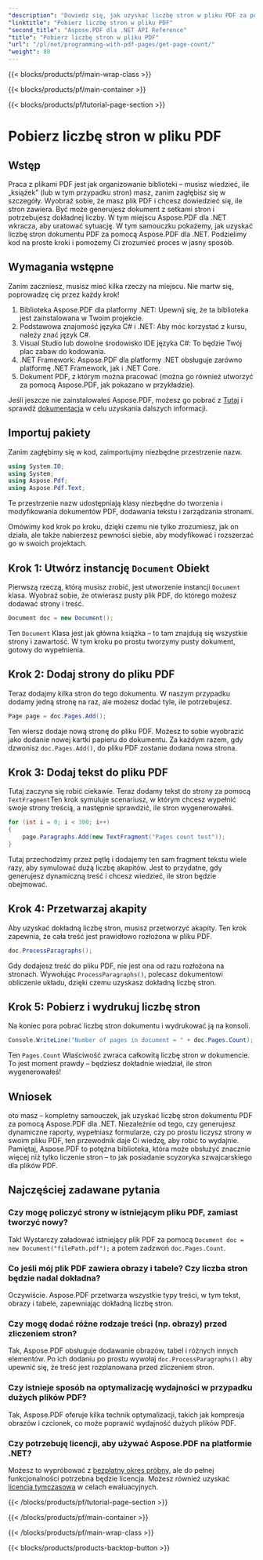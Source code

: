```yaml
---
"description": "Dowiedz się, jak uzyskać liczbę stron w pliku PDF za pomocą Aspose.PDF dla .NET. Postępuj zgodnie z naszym przewodnikiem krok po kroku, aby uzyskać proste i skuteczne rozwiązanie."
"linktitle": "Pobierz liczbę stron w pliku PDF"
"second_title": "Aspose.PDF dla .NET API Reference"
"title": "Pobierz liczbę stron w pliku PDF"
"url": "/pl/net/programming-with-pdf-pages/get-page-count/"
"weight": 80
---
```


{{< blocks/products/pf/main-wrap-class >}}

{{< blocks/products/pf/main-container >}}

{{< blocks/products/pf/tutorial-page-section >}}

# Pobierz liczbę stron w pliku PDF

## Wstęp

Praca z plikami PDF jest jak organizowanie biblioteki – musisz wiedzieć, ile „książek” (lub w tym przypadku stron) masz, zanim zagłębisz się w szczegóły. Wyobraź sobie, że masz plik PDF i chcesz dowiedzieć się, ile stron zawiera. Być może generujesz dokument z setkami stron i potrzebujesz dokładnej liczby. W tym miejscu Aspose.PDF dla .NET wkracza, aby uratować sytuację. W tym samouczku pokażemy, jak uzyskać liczbę stron dokumentu PDF za pomocą Aspose.PDF dla .NET. Podzielimy kod na proste kroki i pomożemy Ci zrozumieć proces w jasny sposób.

## Wymagania wstępne

Zanim zaczniesz, musisz mieć kilka rzeczy na miejscu. Nie martw się, poprowadzę cię przez każdy krok!

1. Biblioteka Aspose.PDF dla platformy .NET: Upewnij się, że ta biblioteka jest zainstalowana w Twoim projekcie.
2. Podstawowa znajomość języka C# i .NET: Aby móc korzystać z kursu, należy znać język C#.
3. Visual Studio lub dowolne środowisko IDE języka C#: To będzie Twój plac zabaw do kodowania.
4. .NET Framework: Aspose.PDF dla platformy .NET obsługuje zarówno platformę .NET Framework, jak i .NET Core.
5. Dokument PDF, z którym można pracować (można go również utworzyć za pomocą Aspose.PDF, jak pokazano w przykładzie).

Jeśli jeszcze nie zainstalowałeś Aspose.PDF, możesz go pobrać z [Tutaj](https://releases.aspose.com/pdf/net/) i sprawdź [dokumentacja](https://reference.aspose.com/pdf/net/) w celu uzyskania dalszych informacji.

## Importuj pakiety

Zanim zagłębimy się w kod, zaimportujmy niezbędne przestrzenie nazw.

```csharp
using System.IO;
using System;
using Aspose.Pdf;
using Aspose.Pdf.Text;
```

Te przestrzenie nazw udostępniają klasy niezbędne do tworzenia i modyfikowania dokumentów PDF, dodawania tekstu i zarządzania stronami.

Omówimy kod krok po kroku, dzięki czemu nie tylko zrozumiesz, jak on działa, ale także nabierzesz pewności siebie, aby modyfikować i rozszerzać go w swoich projektach.

## Krok 1: Utwórz instancję `Document` Obiekt

Pierwszą rzeczą, którą musisz zrobić, jest utworzenie instancji `Document` klasa. Wyobraź sobie, że otwierasz pusty plik PDF, do którego możesz dodawać strony i treść.

```csharp
Document doc = new Document();
```

Ten `Document` Klasa jest jak główna książka – to tam znajdują się wszystkie strony i zawartość. W tym kroku po prostu tworzymy pusty dokument, gotowy do wypełnienia.

## Krok 2: Dodaj strony do pliku PDF

Teraz dodajmy kilka stron do tego dokumentu. W naszym przypadku dodamy jedną stronę na raz, ale możesz dodać tyle, ile potrzebujesz.

```csharp
Page page = doc.Pages.Add();
```

Ten wiersz dodaje nową stronę do pliku PDF. Możesz to sobie wyobrazić jako dodanie nowej kartki papieru do dokumentu. Za każdym razem, gdy dzwonisz `doc.Pages.Add()`, do pliku PDF zostanie dodana nowa strona.

## Krok 3: Dodaj tekst do pliku PDF

Tutaj zaczyna się robić ciekawie. Teraz dodamy tekst do strony za pomocą `TextFragment`Ten krok symuluje scenariusz, w którym chcesz wypełnić swoje strony treścią, a następnie sprawdzić, ile stron wygenerowałeś.

```csharp
for (int i = 0; i < 300; i++)
{
    page.Paragraphs.Add(new TextFragment("Pages count test"));
}
```

Tutaj przechodzimy przez pętlę i dodajemy ten sam fragment tekstu wiele razy, aby symulować dużą liczbę akapitów. Jest to przydatne, gdy generujesz dynamiczną treść i chcesz wiedzieć, ile stron będzie obejmować.

## Krok 4: Przetwarzaj akapity

Aby uzyskać dokładną liczbę stron, musisz przetworzyć akapity. Ten krok zapewnia, że cała treść jest prawidłowo rozłożona w pliku PDF.

```csharp
doc.ProcessParagraphs();
```

Gdy dodajesz treść do pliku PDF, nie jest ona od razu rozłożona na stronach. Wywołując `ProcessParagraphs()`, polecasz dokumentowi obliczenie układu, dzięki czemu uzyskasz dokładną liczbę stron.

## Krok 5: Pobierz i wydrukuj liczbę stron

Na koniec pora pobrać liczbę stron dokumentu i wydrukować ją na konsoli.

```csharp
Console.WriteLine("Number of pages in document = " + doc.Pages.Count);
```

Ten `Pages.Count` Właściwość zwraca całkowitą liczbę stron w dokumencie. To jest moment prawdy – będziesz dokładnie wiedział, ile stron wygenerowałeś!

## Wniosek

oto masz – kompletny samouczek, jak uzyskać liczbę stron dokumentu PDF za pomocą Aspose.PDF dla .NET. Niezależnie od tego, czy generujesz dynamiczne raporty, wypełniasz formularze, czy po prostu liczysz strony w swoim pliku PDF, ten przewodnik daje Ci wiedzę, aby robić to wydajnie. Pamiętaj, Aspose.PDF to potężna biblioteka, która może obsłużyć znacznie więcej niż tylko liczenie stron – to jak posiadanie scyzoryka szwajcarskiego dla plików PDF.

## Najczęściej zadawane pytania

### Czy mogę policzyć strony w istniejącym pliku PDF, zamiast tworzyć nowy?  
Tak! Wystarczy załadować istniejący plik PDF za pomocą `Document doc = new Document("filePath.pdf");` a potem zadzwoń `doc.Pages.Count`.

### Co jeśli mój plik PDF zawiera obrazy i tabele? Czy liczba stron będzie nadal dokładna?  
Oczywiście. Aspose.PDF przetwarza wszystkie typy treści, w tym tekst, obrazy i tabele, zapewniając dokładną liczbę stron.

### Czy mogę dodać różne rodzaje treści (np. obrazy) przed zliczeniem stron?  
Tak, Aspose.PDF obsługuje dodawanie obrazów, tabel i różnych innych elementów. Po ich dodaniu po prostu wywołaj `doc.ProcessParagraphs()` aby upewnić się, że treść jest rozplanowana przed zliczeniem stron.

### Czy istnieje sposób na optymalizację wydajności w przypadku dużych plików PDF?  
Tak, Aspose.PDF oferuje kilka technik optymalizacji, takich jak kompresja obrazów i czcionek, co może poprawić wydajność dużych plików PDF.

### Czy potrzebuję licencji, aby używać Aspose.PDF na platformie .NET?  
Możesz to wypróbować z [bezpłatny okres próbny](https://releases.aspose.com/), ale do pełnej funkcjonalności potrzebna będzie licencja. Możesz również uzyskać [licencja tymczasowa](https://purchase.aspose.com/temporary-license/) w celach ewaluacyjnych.

{{< /blocks/products/pf/tutorial-page-section >}}

{{< /blocks/products/pf/main-container >}}

{{< /blocks/products/pf/main-wrap-class >}}

{{< blocks/products/products-backtop-button >}}